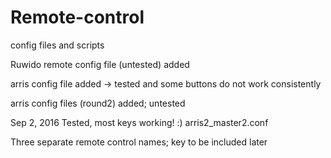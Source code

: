 # Remote-control
config files and scripts 

Ruwido remote config file (untested) added

arris config file added
-> tested and some buttons do not work consistently

arris config files (round2) added; untested

Sep 2, 2016
Tested, most keys working! :)
arris2_master2.conf

Three separate remote control names; key to be included later
